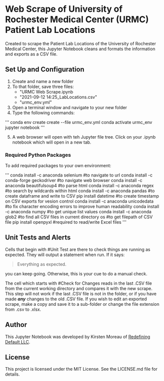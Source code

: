 # Web Scrape of University of Rochester Medical Center (URMC) Patient Lab Locations

Created to scrape the Patient Lab Locations of the University of Rochester Medical Center, this Jupyter Notebook cleans and formats the information and exports as a CSV file.

## Set Up and Configuration

1. Create and name a new folder
2. To that folder, save three files:
    - "URMC Web Scrape.ipynb
    - "2021-09-12 14:25_LabLocations.csv"
    - "urmc_env.yml"
3. Open a terminal window and navigate to your new folder
4. Type the following commands:

'''
conda env create create --file urmc_env.yml
conda activate urmc_env
jupyter notebook
'''

5. A web browser will open with teh Jupyter file tree. Click on your .ipynb notebook which will open in a new tab.

### Required Python Packages

To add required packages to your own environment:

'''
conda install -c anaconda selenium              #to navigate to url
conda install -c conda-forge geckodriver        #to navigate web browser
conda install -c anaconda beautifulsoup4        #to parse html
conda install -c anaconda regex                 #to search by wildcards within html
conda install -c anaconda pandas                #to create dataframe and write to CSV
pip install datetime                            #to create timestamp on CSV exports for vesion control
conda install -c anaconda unicodedata           #to fix character encoding errors to improve human readability
conda install -c anaconda numpy                 #to get unique list values
conda install -c anaconda glob2                 #to find all CSV files in current directory
os                                              #to get filepath of CSV file
pip install openpyxl                            #required to read/write Excel files
'''

## Unit Tests and Alerts

Cells that begin with #Unit Test are there to check things are running as expected. They will output a statement when run. If it says:

> Everything as expected.

you can keep going. Otherwise, this is your cue to do a manual check.

The cell which starts with #Check for Changes reads in the last .CSV file from the current working directory and compares it with the new scrape. This step will not work if the last .CSV file is not in the folder, or if you have made ***any*** changes to the old .CSV file. If you wish to edit an exported scrape, make a copy and save it to a sub-folder or change the file extension from .csv to .xlsx.

## Author

This Jupyter Notebook was developed by Kirsten Moreau of [Redefining Default LLC](www.redefining-default.com).

## License

This project is licensed under the MIT License. See the LICENSE.md file for details.
